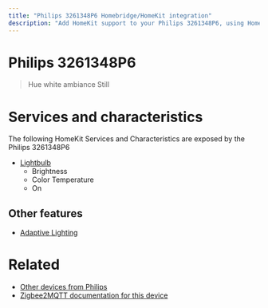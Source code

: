 ```yaml
---
title: "Philips 3261348P6 Homebridge/HomeKit integration"
description: "Add HomeKit support to your Philips 3261348P6, using Homebridge, Zigbee2MQTT and homebridge-z2m."
---
```

<!---
This file has been GENERATED using src/docgen/docgen.ts
DO NOT EDIT THIS FILE MANUALLY!
-->
# Philips 3261348P6
> Hue white ambiance Still


# Services and characteristics
The following HomeKit Services and Characteristics are exposed by
the Philips 3261348P6

* [Lightbulb](../../light.md)
  * Brightness
  * Color Temperature
  * On

## Other features
* [Adaptive Lighting](../../light.md)

# Related
* [Other devices from Philips](../index.md#philips)
* [Zigbee2MQTT documentation for this device](https://www.zigbee2mqtt.io/devices/3261348P6.html)